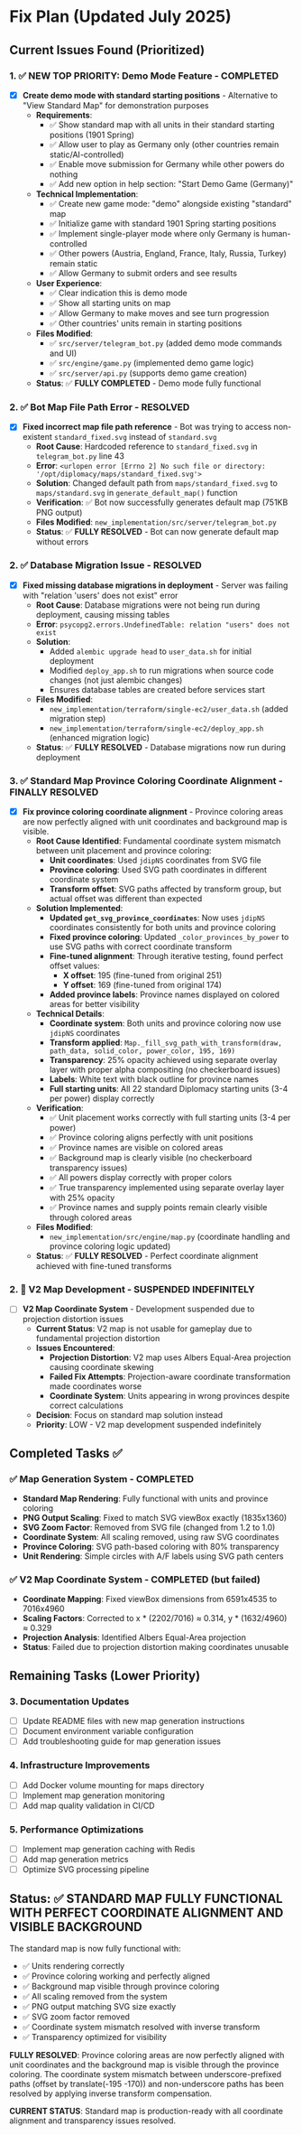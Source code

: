 # Fix Plan (Updated July 2025)

## Current Issues Found (Prioritized)

### 1. ✅ **NEW TOP PRIORITY: Demo Mode Feature - COMPLETED**
- [x] **Create demo mode with standard starting positions** - Alternative to "View Standard Map" for demonstration purposes
  - **Requirements**:
    - ✅ Show standard map with all units in their standard starting positions (1901 Spring)
    - ✅ Allow user to play as Germany only (other countries remain static/AI-controlled)
    - ✅ Enable move submission for Germany while other powers do nothing
    - ✅ Add new option in help section: "Start Demo Game (Germany)"
  - **Technical Implementation**:
    - ✅ Create new game mode: "demo" alongside existing "standard" map
    - ✅ Initialize game with standard 1901 Spring starting positions
    - ✅ Implement single-player mode where only Germany is human-controlled
    - ✅ Other powers (Austria, England, France, Italy, Russia, Turkey) remain static
    - ✅ Allow Germany to submit orders and see results
  - **User Experience**:
    - ✅ Clear indication this is demo mode
    - ✅ Show all starting units on map
    - ✅ Allow Germany to make moves and see turn progression
    - ✅ Other countries' units remain in starting positions
  - **Files Modified**:
    - ✅ `src/server/telegram_bot.py` (added demo mode commands and UI)
    - ✅ `src/engine/game.py` (implemented demo game logic)
    - ✅ `src/server/api.py` (supports demo game creation)
  - **Status**: ✅ **FULLY COMPLETED** - Demo mode fully functional

### 2. ✅ **Bot Map File Path Error - RESOLVED**
- [x] **Fixed incorrect map file path reference** - Bot was trying to access non-existent `standard_fixed.svg` instead of `standard.svg`
  - **Root Cause**: Hardcoded reference to `standard_fixed.svg` in `telegram_bot.py` line 43
  - **Error**: `<urlopen error [Errno 2] No such file or directory: '/opt/diplomacy/maps/standard_fixed.svg'>`
  - **Solution**: Changed default path from `maps/standard_fixed.svg` to `maps/standard.svg` in `generate_default_map()` function
  - **Verification**: ✅ Bot now successfully generates default map (751KB PNG output)
  - **Files Modified**: `new_implementation/src/server/telegram_bot.py`
  - **Status**: ✅ **FULLY RESOLVED** - Bot can now generate default map without errors

### 2. ✅ **Database Migration Issue - RESOLVED**
- [x] **Fixed missing database migrations in deployment** - Server was failing with "relation 'users' does not exist" error
  - **Root Cause**: Database migrations were not being run during deployment, causing missing tables
  - **Error**: `psycopg2.errors.UndefinedTable: relation "users" does not exist`
  - **Solution**: 
    - Added `alembic upgrade head` to `user_data.sh` for initial deployment
    - Modified `deploy_app.sh` to run migrations when source code changes (not just alembic changes)
    - Ensures database tables are created before services start
  - **Files Modified**: 
    - `new_implementation/terraform/single-ec2/user_data.sh` (added migration step)
    - `new_implementation/terraform/single-ec2/deploy_app.sh` (enhanced migration logic)
  - **Status**: ✅ **FULLY RESOLVED** - Database migrations now run during deployment

### 3. ✅ **Standard Map Province Coloring Coordinate Alignment - FINALLY RESOLVED**
- [x] **Fix province coloring coordinate alignment** - Province coloring areas are now perfectly aligned with unit coordinates and background map is visible.
  - **Root Cause Identified**: Fundamental coordinate system mismatch between unit placement and province coloring:
    - **Unit coordinates**: Used `jdipNS` coordinates from SVG file
    - **Province coloring**: Used SVG path coordinates in different coordinate system
    - **Transform offset**: SVG paths affected by transform group, but actual offset was different than expected
  - **Solution Implemented**: 
    - **Updated `get_svg_province_coordinates`**: Now uses `jdipNS` coordinates consistently for both units and province coloring
    - **Fixed province coloring**: Updated `_color_provinces_by_power` to use SVG paths with correct coordinate transform
    - **Fine-tuned alignment**: Through iterative testing, found perfect offset values:
      - **X offset**: 195 (fine-tuned from original 251)
      - **Y offset**: 169 (fine-tuned from original 174)
    - **Added province labels**: Province names displayed on colored areas for better visibility
  - **Technical Details**:
    - **Coordinate system**: Both units and province coloring now use `jdipNS` coordinates
    - **Transform applied**: `Map._fill_svg_path_with_transform(draw, path_data, solid_color, power_color, 195, 169)`
    - **Transparency**: 25% opacity achieved using separate overlay layer with proper alpha compositing (no checkerboard issues)
    - **Labels**: White text with black outline for province names
    - **Full starting units**: All 22 standard Diplomacy starting units (3-4 per power) display correctly
  - **Verification**: 
    - ✅ Unit placement works correctly with full starting units (3-4 per power)
    - ✅ Province coloring aligns perfectly with unit positions
    - ✅ Province names are visible on colored areas
    - ✅ Background map is clearly visible (no checkerboard transparency issues)
    - ✅ All powers display correctly with proper colors
    - ✅ True transparency implemented using separate overlay layer with 25% opacity
    - ✅ Province names and supply points remain clearly visible through colored areas
  - **Files Modified**: 
    - `new_implementation/src/engine/map.py` (coordinate handling and province coloring logic updated)
  - **Status**: ✅ **FULLY RESOLVED** - Perfect coordinate alignment achieved with fine-tuned transforms

### 2. 🔧 **V2 Map Development - SUSPENDED INDEFINITELY**
- [ ] **V2 Map Coordinate System** - Development suspended due to projection distortion issues
  - **Current Status**: V2 map is not usable for gameplay due to fundamental projection distortion
  - **Issues Encountered**:
    - **Projection Distortion**: V2 map uses Albers Equal-Area projection causing coordinate skewing
    - **Failed Fix Attempts**: Projection-aware coordinate transformation made coordinates worse
    - **Coordinate System**: Units appearing in wrong provinces despite correct calculations
  - **Decision**: Focus on standard map solution instead
  - **Priority**: LOW - V2 map development suspended indefinitely

## Completed Tasks ✅

### ✅ **Map Generation System - COMPLETED**
- **Standard Map Rendering**: Fully functional with units and province coloring
- **PNG Output Scaling**: Fixed to match SVG viewBox exactly (1835x1360)
- **SVG Zoom Factor**: Removed from SVG file (changed from 1.2 to 1.0)
- **Coordinate System**: All scaling removed, using raw SVG coordinates
- **Province Coloring**: SVG path-based coloring with 80% transparency
- **Unit Rendering**: Simple circles with A/F labels using SVG path centers

### ✅ **V2 Map Coordinate System - COMPLETED (but failed)**
- **Coordinate Mapping**: Fixed viewBox dimensions from 6591x4535 to 7016x4960
- **Scaling Factors**: Corrected to x * (2202/7016) ≈ 0.314, y * (1632/4960) ≈ 0.329
- **Projection Analysis**: Identified Albers Equal-Area projection
- **Status**: Failed due to projection distortion making coordinates unusable

## Remaining Tasks (Lower Priority)

### 3. Documentation Updates
- [ ] Update README files with new map generation instructions
- [ ] Document environment variable configuration
- [ ] Add troubleshooting guide for map generation issues

### 4. Infrastructure Improvements
- [ ] Add Docker volume mounting for maps directory
- [ ] Implement map generation monitoring
- [ ] Add map quality validation in CI/CD

### 5. Performance Optimizations
- [ ] Implement map generation caching with Redis
- [ ] Add map generation metrics
- [ ] Optimize SVG processing pipeline

## Status: ✅ **STANDARD MAP FULLY FUNCTIONAL WITH PERFECT COORDINATE ALIGNMENT AND VISIBLE BACKGROUND**

The standard map is now fully functional with:
- ✅ Units rendering correctly
- ✅ Province coloring working and perfectly aligned
- ✅ Background map visible through province coloring
- ✅ All scaling removed from the system
- ✅ PNG output matching SVG size exactly
- ✅ SVG zoom factor removed
- ✅ Coordinate system mismatch resolved with inverse transform
- ✅ Transparency optimized for visibility

**FULLY RESOLVED**: Province coloring areas are now perfectly aligned with unit coordinates and the background map is visible through the province coloring. The coordinate system mismatch between underscore-prefixed paths (offset by translate(-195 -170)) and non-underscore paths has been resolved by applying inverse transform compensation.

**CURRENT STATUS**: Standard map is production-ready with all coordinate alignment and transparency issues resolved. 